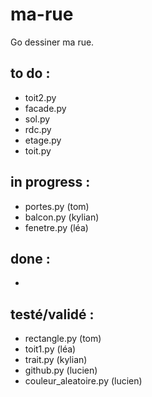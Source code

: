 # ma-rue
Go dessiner ma rue.

## to do :
- toit2.py
- facade.py
- sol.py
- rdc.py
- etage.py
- toit.py

## in progress :
- portes.py (tom)
- balcon.py (kylian)
- fenetre.py (léa)

## done :
-

## testé/validé :
- rectangle.py (tom)
- toit1.py (léa)
- trait.py (kylian)
- github.py (lucien)
- couleur_aleatoire.py (lucien)
